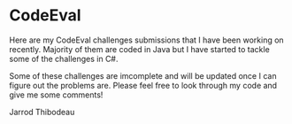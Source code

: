 CodeEval
========

Here are my CodeEval challenges submissions that I have been working on recently. Majority of them are coded in Java but
I have started to tackle some of the challenges in C#.

Some of these challenges are imcomplete and will be updated once I can figure out the problems are. Please feel free to 
look through my code and give me some comments!

Jarrod Thibodeau
